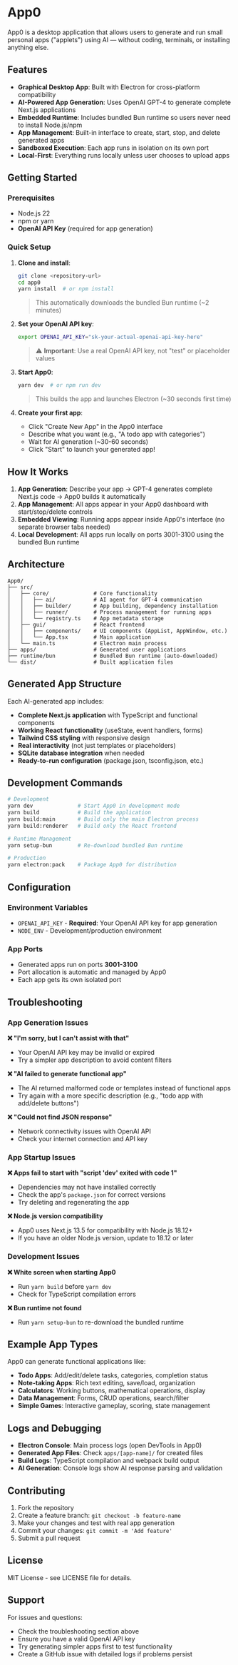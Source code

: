 # App0

App0 is a desktop application that allows users to generate and run small personal apps ("applets") using AI — without coding, terminals, or installing anything else.

## Features

- **Graphical Desktop App**: Built with Electron for cross-platform compatibility
- **AI-Powered App Generation**: Uses OpenAI GPT-4 to generate complete Next.js applications
- **Embedded Runtime**: Includes bundled Bun runtime so users never need to install Node.js/npm
- **App Management**: Built-in interface to create, start, stop, and delete generated apps
- **Sandboxed Execution**: Each app runs in isolation on its own port
- **Local-First**: Everything runs locally unless user chooses to upload apps

## Getting Started

### Prerequisites

- Node.js 22
- npm or yarn
- **OpenAI API Key** (required for app generation)

### Quick Setup

1. **Clone and install**:
   ```bash
   git clone <repository-url>
   cd app0
   yarn install  # or npm install
   ```
   > This automatically downloads the bundled Bun runtime (~2 minutes)

2. **Set your OpenAI API key**:
   ```bash
   export OPENAI_API_KEY="sk-your-actual-openai-api-key-here"
   ```
   > ⚠️ **Important**: Use a real OpenAI API key, not "test" or placeholder values

3. **Start App0**:
   ```bash
   yarn dev  # or npm run dev
   ```
   > This builds the app and launches Electron (~30 seconds first time)

4. **Create your first app**:
   - Click "Create New App" in the App0 interface
   - Describe what you want (e.g., "A todo app with categories")
   - Wait for AI generation (~30-60 seconds)
   - Click "Start" to launch your generated app!

## How It Works

1. **App Generation**: Describe your app → GPT-4 generates complete Next.js code → App0 builds it automatically
2. **App Management**: All apps appear in your App0 dashboard with start/stop/delete controls
3. **Embedded Viewing**: Running apps appear inside App0's interface (no separate browser tabs needed)
4. **Local Development**: All apps run locally on ports 3001-3100 using the bundled Bun runtime

## Architecture

```
App0/
├── src/
│   ├── core/              # Core functionality
│   │   ├── ai/            # AI agent for GPT-4 communication
│   │   ├── builder/       # App building, dependency installation
│   │   ├── runner/        # Process management for running apps
│   │   └── registry.ts    # App metadata storage
│   ├── gui/               # React frontend
│   │   ├── components/    # UI components (AppList, AppWindow, etc.)
│   │   └── App.tsx        # Main application
│   └── main.ts            # Electron main process
├── apps/                  # Generated user applications
├── runtime/bun            # Bundled Bun runtime (auto-downloaded)
└── dist/                  # Built application files
```

## Generated App Structure

Each AI-generated app includes:
- **Complete Next.js application** with TypeScript and functional components
- **Working React functionality** (useState, event handlers, forms)
- **Tailwind CSS styling** with responsive design
- **Real interactivity** (not just templates or placeholders)
- **SQLite database integration** when needed
- **Ready-to-run configuration** (package.json, tsconfig.json, etc.)

## Development Commands

```bash
# Development
yarn dev              # Start App0 in development mode
yarn build            # Build the application
yarn build:main       # Build only the main Electron process
yarn build:renderer   # Build only the React frontend

# Runtime Management
yarn setup-bun        # Re-download bundled Bun runtime

# Production
yarn electron:pack    # Package App0 for distribution
```

## Configuration

### Environment Variables

- `OPENAI_API_KEY` - **Required**: Your OpenAI API key for app generation
- `NODE_ENV` - Development/production environment

### App Ports

- Generated apps run on ports **3001-3100**
- Port allocation is automatic and managed by App0
- Each app gets its own isolated port

## Troubleshooting

### App Generation Issues

**❌ "I'm sorry, but I can't assist with that"**
- Your OpenAI API key may be invalid or expired
- Try a simpler app description to avoid content filters

**❌ "AI failed to generate functional app"**
- The AI returned malformed code or templates instead of functional apps
- Try again with a more specific description (e.g., "todo app with add/delete buttons")

**❌ "Could not find JSON response"**
- Network connectivity issues with OpenAI API
- Check your internet connection and API key

### App Startup Issues

**❌ Apps fail to start with "script 'dev' exited with code 1"**
- Dependencies may not have installed correctly
- Check the app's `package.json` for correct versions
- Try deleting and regenerating the app

**❌ Node.js version compatibility**
- App0 uses Next.js 13.5 for compatibility with Node.js 18.12+
- If you have an older Node.js version, update to 18.12 or later

### Development Issues

**❌ White screen when starting App0**
- Run `yarn build` before `yarn dev`
- Check for TypeScript compilation errors

**❌ Bun runtime not found**
- Run `yarn setup-bun` to re-download the bundled runtime

## Example App Types

App0 can generate functional applications like:

- **Todo Apps**: Add/edit/delete tasks, categories, completion status
- **Note-taking Apps**: Rich text editing, save/load, organization
- **Calculators**: Working buttons, mathematical operations, display
- **Data Management**: Forms, CRUD operations, search/filter
- **Simple Games**: Interactive gameplay, scoring, state management

## Logs and Debugging

- **Electron Console**: Main process logs (open DevTools in App0)
- **Generated App Files**: Check `apps/[app-name]/` for created files
- **Build Logs**: TypeScript compilation and webpack build output
- **AI Generation**: Console logs show AI response parsing and validation

## Contributing

1. Fork the repository
2. Create a feature branch: `git checkout -b feature-name`
3. Make your changes and test with real app generation
4. Commit your changes: `git commit -m 'Add feature'`
5. Submit a pull request

## License

MIT License - see LICENSE file for details.

## Support

For issues and questions:
- Check the troubleshooting section above
- Ensure you have a valid OpenAI API key
- Try generating simpler apps first to test functionality
- Create a GitHub issue with detailed logs if problems persist